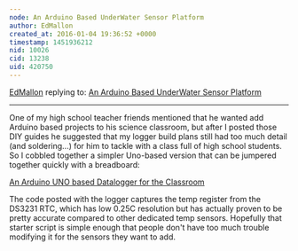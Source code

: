 ```yaml
---
node: An Arduino Based UnderWater Sensor Platform
author: EdMallon
created_at: 2016-01-04 19:36:52 +0000
timestamp: 1451936212
nid: 10026
cid: 13238
uid: 420750
---
```




[EdMallon](../profile/EdMallon) replying to: [An Arduino Based UnderWater Sensor Platform](../notes/EdMallon/02-11-2014/an-arduino-based-underwater-sensor-platform)

----
One of my high school teacher friends mentioned that he wanted add Arduino based projects to his science classroom, but after I posted those DIY guides he suggested that my logger build plans still had too much detail (and soldering...) for him to tackle with a class full of high school students. So I cobbled together a simpler Uno-based version that can be jumpered together quickly with a breadboard:

[An Arduino UNO based Datalogger for the Classroom](http://edwardmallon.wordpress.com/2015/12/22/arduino-uno-based-data-logger-with-no-soldering/)

The code posted with the logger captures the temp register from the DS3231 RTC, which has low 0.25C resolution but has actually proven to be pretty accurate compared to other dedicated temp sensors. Hopefully that starter script is simple enough that people don't have too much trouble modifying it for the sensors they want to add.